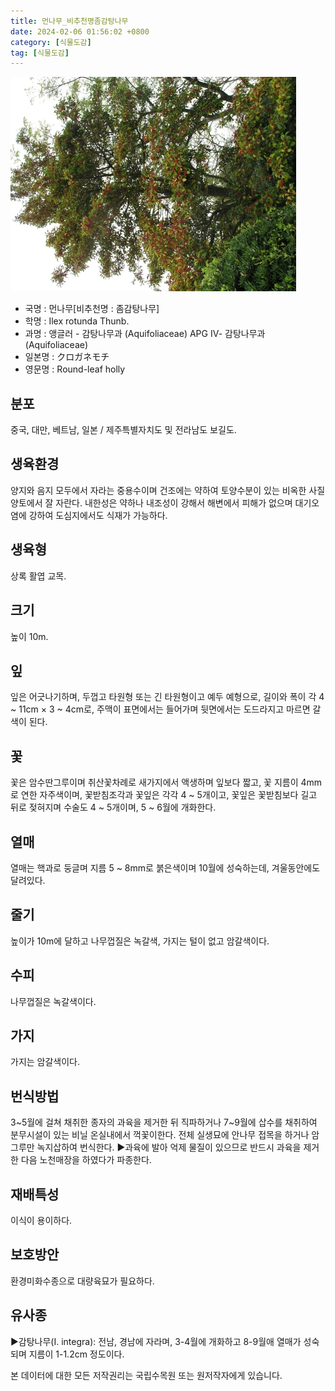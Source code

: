 ```yaml
---
title: 먼나무_비추천명좀감탕나무
date: 2024-02-06 01:56:02 +0800
category: [식물도감]
tag: [식물도감]
---
```




![먼나무[비추천명 : 좀감탕나무]](/assets/img/fileUpload/plants/basic/Aquifoliaceae/Ilex/16695/16695_2_th2.JPG)
- 국명 : 먼나무[비추천명 : 좀감탕나무]
- 학명 : Ilex rotunda Thunb.
- 과명 : 앵글러 - 감탕나무과 (Aquifoliaceae) APG Ⅳ- 감탕나무과 (Aquifoliaceae)
- 일본명 : クロガネモチ
- 영문명 : Round-leaf holly


## 분포
중국, 대만, 베트남, 일본 / 제주특별자치도 및 전라남도 보길도.
## 생육환경
양지와 음지 모두에서 자라는 중용수이며 건조에는 약하여 토양수분이 있는 비옥한 사질양토에서 잘 자란다. 내한성은 약하나 내조성이 강해서 해변에서 피해가 없으며 대기오염에 강하여 도심지에서도 식재가 가능하다.
## 생육형
상록 활엽 교목.
## 크기
높이 10m.
## 잎
잎은 어긋나기하며, 두껍고 타원형 또는 긴 타원형이고 예두 예형으로, 길이와 폭이 각 4 ~ 11cm × 3 ~ 4cm로, 주맥이 표면에서는 들어가며 뒷면에서는 도드라지고 마르면 갈색이 된다.
## 꽃
꽃은 암수딴그루이며 취산꽃차례로 새가지에서 액생하며 잎보다 짧고, 꽃 지름이 4mm로 연한 자주색이며, 꽃받침조각과 꽃잎은 각각 4 ~ 5개이고, 꽃잎은 꽃받침보다 길고 뒤로 젖혀지며 수술도 4 ~ 5개이며, 5 ~ 6월에 개화한다.
## 열매
열매는 핵과로 둥글며 지름 5 ~ 8mm로 붉은색이며 10월에 성숙하는데, 겨울동안에도 달려있다.
## 줄기
높이가 10m에 달하고 나무껍질은 녹갈색, 가지는 털이 없고 암갈색이다.
## 수피
나무껍질은 녹갈색이다.
## 가지
가지는 암갈색이다.
## 번식방법
3~5월에 걸쳐 채취한 종자의 과육을 제거한 뒤 직파하거나 7~9월에 삽수를 채취하여 분무시설이 있는 비닐 온실내에서 꺽꽃이한다. 전체 실생묘에 안나무 접목을 하거나 암그루만 녹지삽하여 번식한다.
▶과육에 발아 억제 물질이 있으므로 반드시 과육을 제거한 다음 노천매장을 하였다가 파종한다.
## 재배특성
이식이 용이하다.
## 보호방안
환경미화수종으로 대량육묘가 필요하다.
## 유사종
▶감탕나무(I. integra): 전남, 경남에 자라며, 3-4월에 개화하고 8-9월애 열매가 성숙되며 지름이 1-1.2cm 정도이다.






본 데이터에 대한 모든 저작권리는 국립수목원 또는 원저작자에게 있습니다.
